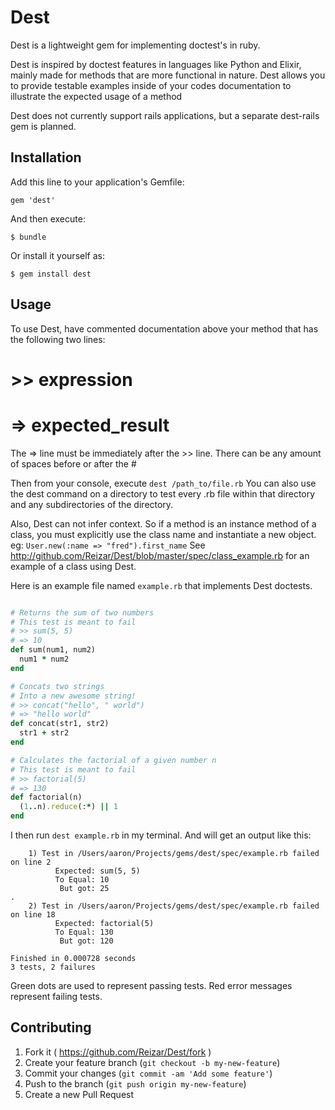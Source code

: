 # Dest

Dest is a lightweight gem for implementing doctest's in ruby. 

Dest is inspired by doctest features in languages like Python and Elixir, mainly 
made for methods that are more functional in nature.
Dest allows you to provide testable examples inside of your codes documentation 
to illustrate the expected usage of a method

Dest does not currently support rails applications, but a separate 
dest-rails gem is planned.

## Installation

Add this line to your application's Gemfile:

    gem 'dest'

And then execute:

    $ bundle

Or install it yourself as:

    $ gem install dest

## Usage

To use Dest, have commented documentation above your method that has the following two lines:

  # >> expression
  # => expected_result

The => line must be immediately after the >> line. There can be any amount of spaces before or after the #

Then from your console, execute `dest /path_to/file.rb`
You can also use the dest command on a directory to test every .rb file within that directory and any 
subdirectories of the directory.

Also, Dest can not infer context. So if a method is an instance method of a class, you must explicitly use
the class name and instantiate a new object. eg: `User.new(:name => "fred").first_name`
See http://github.com/Reizar/Dest/blob/master/spec/class_example.rb for an example of a class
using Dest.

Here is an example file named `example.rb` that implements Dest doctests.

```ruby

# Returns the sum of two numbers
# This test is meant to fail
# >> sum(5, 5)
# => 10
def sum(num1, num2)
  num1 * num2
end

# Concats two strings
# Into a new awesome string!
# >> concat("hello", " world")
# => "hello world"
def concat(str1, str2)
  str1 + str2
end

# Calculates the factorial of a given number n
# This test is meant to fail
# >> factorial(5)
# => 130
def factorial(n)
  (1..n).reduce(:*) || 1
end

```

I then run `dest example.rb` in my terminal. And will get an output like this:

```
    1) Test in /Users/aaron/Projects/gems/dest/spec/example.rb failed on line 2
          Expected: sum(5, 5) 
          To Equal: 10 
           But got: 25 
.
    2) Test in /Users/aaron/Projects/gems/dest/spec/example.rb failed on line 18
          Expected: factorial(5) 
          To Equal: 130 
           But got: 120 

Finished in 0.000728 seconds 
3 tests, 2 failures
```

Green dots are used to represent passing tests.
Red error messages represent failing tests.

## Contributing

1. Fork it ( https://github.com/Reizar/Dest/fork )
2. Create your feature branch (`git checkout -b my-new-feature`)
3. Commit your changes (`git commit -am 'Add some feature'`)
4. Push to the branch (`git push origin my-new-feature`)
5. Create a new Pull Request
